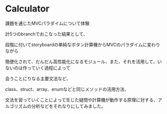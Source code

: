 # Calculator
課題を通じたMVCパラダイムについて体験

計5つのbranchでおこなった結果として、

段階に付いてstoryboardの単純なボタン計算機からMVCのパラダイムに変わりながら

簡便化されて、だんだん高性能化になるモジュール、また、それを活用して、いないのは作っていく過程によって

会うことにりなる主要文法など、

class、struct、array、enumなどと同じメソッドの活用方法、

文法を習っていくことによって生じた疑問や計算機が動作する原理に対する、アルゴリズムの分析などをそれなりにしてみました。
